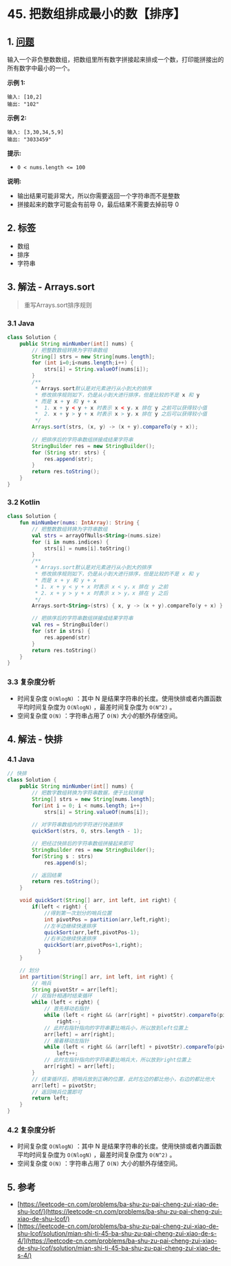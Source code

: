 # 45. 把数组排成最小的数【排序】

## 1. [问题](https://leetcode-cn.com/problems/ba-shu-zu-pai-cheng-zui-xiao-de-shu-lcof/)

输入一个非负整数数组，把数组里所有数字拼接起来排成一个数，打印能拼接出的所有数字中最小的一个。

**示例 1:**

```text
输入: [10,2]
输出: "102"
```

**示例 2:**

```text
输入: [3,30,34,5,9]
输出: "3033459"
```

**提示:**

* `0 < nums.length <= 100`

**说明:**

* 输出结果可能非常大，所以你需要返回一个字符串而不是整数
* 拼接起来的数字可能会有前导 0，最后结果不需要去掉前导 0

## 2. 标签

* 数组
* 排序
* 字符串

## 3. 解法 - Arrays.sort

> 重写Arrays.sort排序规则

### 3.1 Java

```java
class Solution {
    public String minNumber(int[] nums) {
        // 把整数数组转换为字符串数组
        String[] strs = new String[nums.length];
        for (int i=0;i<nums.length;i++) {
            strs[i] = String.valueOf(nums[i]);
        }
        /**
         * Arrays.sort默认是对元素进行从小到大的排序
         * 修改排序规则如下，仍是从小到大进行排序，但是比较的不是 x 和 y
         * 而是 x + y 和 y + x
         *  1. x + y < y + x 时表示 x < y，x 排在 y 之前可以获得较小值
         *  2. x + y > y + x 时表示 x > y，x 排在 y 之后可以获得较小值
         */
        Arrays.sort(strs, (x, y) -> (x + y).compareTo(y + x));
        
        // 把排序后的字符串数组拼接成结果字符串
        StringBuilder res = new StringBuilder();
        for (String str: strs) {
            res.append(str);
        }
        return res.toString();
    }
}
```

### 3.2 Kotlin

```kotlin
class Solution {
    fun minNumber(nums: IntArray): String {
        // 把整数数组转换为字符串数组
        val strs = arrayOfNulls<String>(nums.size)
        for (i in nums.indices) {
            strs[i] = nums[i].toString()
        }
        /**
         * Arrays.sort默认是对元素进行从小到大的排序
         * 修改排序规则如下，仍是从小到大进行排序，但是比较的不是 x 和 y
         * 而是 x + y 和 y + x
         * 1. x + y < y + x 时表示 x < y，x 排在 y 之前
         * 2. x + y > y + x 时表示 x > y，x 排在 y 之后
         */
        Arrays.sort<String>(strs) { x, y -> (x + y).compareTo(y + x) }

        // 把排序后的字符串数组拼接成结果字符串
        val res = StringBuilder()
        for (str in strs) {
            res.append(str)
        }
        return res.toString()
    }
}
```

### 3.3 复杂度分析

* 时间复杂度 `O(NlogN)` ：其中 N 是结果字符串的长度。使用快排或者内置函数平均时间复杂度为 `O(NlogN)` ，最差时间复杂度为 `O(N^2)` 。
* 空间复杂度 `O(N)` ：字符串占用了 `O(N)` 大小的额外存储空间。

## 4. 解法 - 快排

### 4.1 Java

```java
// 快排
class Solution {
    public String minNumber(int[] nums) {
        // 把数字数组转换为字符串数据，便于比较拼接
        String[] strs = new String[nums.length];
        for(int i = 0; i < nums.length; i++)
            strs[i] = String.valueOf(nums[i]);
        
        // 对字符串数组内的字符进行快速排序
        quickSort(strs, 0, strs.length - 1);

        // 把经过快排后的字符串数组拼接起来即可
        StringBuilder res = new StringBuilder();
        for(String s : strs)
            res.append(s);

        // 返回结果
        return res.toString();
    }

    void quickSort(String[] arr, int left, int right) {
        if(left < right) {
            //得到第一次划分的哨兵位置
            int pivotPos = partition(arr,left,right);
            //左半边继续快速排序
            quickSort(arr,left,pivotPos-1);
            //右半边继续快速排序
            quickSort(arr,pivotPos+1,right);
          }
    }

    // 划分
    int partition(String[] arr, int left, int right) {
        // 哨兵
        String pivotStr = arr[left];
        // 双指针相遇时结束循环
        while (left < right) {
            // 首先移动右指针
            while (left < right && (arr[right] + pivotStr).compareTo(pivotStr + arr[right]) >= 0)
                right--;
            // 此时右指针指向的字符串要比哨兵小，所以放到left位置上
            arr[left] = arr[right];
            // 接着移动左指针
            while (left < right && (arr[left] + pivotStr).compareTo(pivotStr + arr[left]) <= 0)
                left++;
            // 此时左指针指向的字符串要比哨兵大，所以放到right位置上
            arr[right] = arr[left];
        }
        // 结束循环后，把哨兵放到正确的位置，此时左边的都比他小，右边的都比他大
        arr[left] = pivotStr;
        // 返回哨兵位置即可
        return left;
    }
}

```

### 4.2 复杂度分析

* 时间复杂度 `O(NlogN)` ：其中 N 是结果字符串的长度。使用快排或者内置函数平均时间复杂度为 `O(NlogN)` ，最差时间复杂度为 `O(N^2)` 。
* 空间复杂度 `O(N)` ：字符串占用了 `O(N)` 大小的额外存储空间。

## 5. 参考

* [https://leetcode-cn.com/problems/ba-shu-zu-pai-cheng-zui-xiao-de-shu-lcof/](https://leetcode-cn.com/problems/ba-shu-zu-pai-cheng-zui-xiao-de-shu-lcof/)
* [https://leetcode-cn.com/problems/ba-shu-zu-pai-cheng-zui-xiao-de-shu-lcof/solution/mian-shi-ti-45-ba-shu-zu-pai-cheng-zui-xiao-de-s-4/](https://leetcode-cn.com/problems/ba-shu-zu-pai-cheng-zui-xiao-de-shu-lcof/solution/mian-shi-ti-45-ba-shu-zu-pai-cheng-zui-xiao-de-s-4/)

